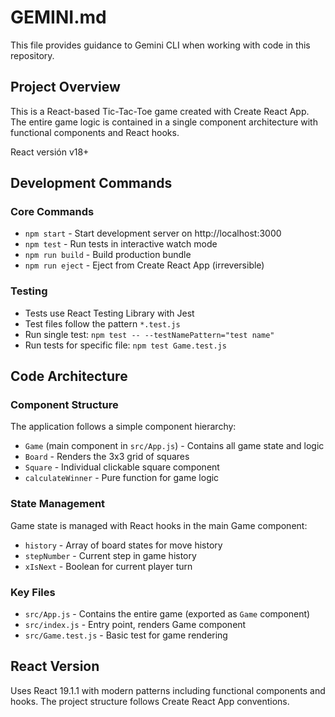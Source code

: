 # GEMINI.md

This file provides guidance to Gemini CLI when working with code in this repository.

## Project Overview

This is a React-based Tic-Tac-Toe game created with Create React App. The entire game logic is contained in a single component architecture with functional components and React hooks.

React versión v18+

## Development Commands

### Core Commands
- `npm start` - Start development server on http://localhost:3000
- `npm test` - Run tests in interactive watch mode
- `npm run build` - Build production bundle
- `npm run eject` - Eject from Create React App (irreversible)

### Testing
- Tests use React Testing Library with Jest
- Test files follow the pattern `*.test.js`
- Run single test: `npm test -- --testNamePattern="test name"`
- Run tests for specific file: `npm test Game.test.js`

## Code Architecture

### Component Structure
The application follows a simple component hierarchy:
- `Game` (main component in `src/App.js`) - Contains all game state and logic
- `Board` - Renders the 3x3 grid of squares
- `Square` - Individual clickable square component
- `calculateWinner` - Pure function for game logic

### State Management
Game state is managed with React hooks in the main Game component:
- `history` - Array of board states for move history
- `stepNumber` - Current step in game history
- `xIsNext` - Boolean for current player turn

### Key Files
- `src/App.js` - Contains the entire game (exported as `Game` component)
- `src/index.js` - Entry point, renders Game component
- `src/Game.test.js` - Basic test for game rendering

## React Version
Uses React 19.1.1 with modern patterns including functional components and hooks. The project structure follows Create React App conventions.